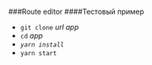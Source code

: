 ###Route editor
####Тестовый пример
* `git clone` _url_ _app_
* `cd` _app_
* _`yarn install`_ 
* `yarn start`
